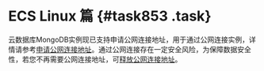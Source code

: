 # ECS Linux 篇 {#task853 .task}

云数据库MongoDB实例现已支持申请公网连接地址，用于通过公网连接实例，详情请参考[申请公网连接地址](../../../../../intl.zh-CN/用户指南/管理网络连接类型/申请公网连接地址.md#)。通过公网连接存在一定安全风险，为保障数据安全性，若您不再需要公网连接地址，可[释放公网连接地址](../../../../../intl.zh-CN/用户指南/管理网络连接类型/释放公网连接地址.md#)。

